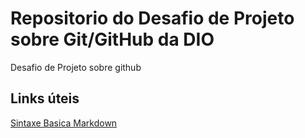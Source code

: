 # Repositorio do Desafio de Projeto sobre Git/GitHub da DIO
Desafio de Projeto sobre github

## Links úteis
[Sintaxe Basica Markdown](https://www.markdownguide.org/basic-syntax/)
